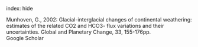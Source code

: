 index: hide

<div class="Citation">

  <div class="Citation-body">
    <div class="Citation-text">Munhoven, G., 2002: Glacial-interglacial changes of continental weathering: estimates of the related CO2 and HCO3- flux variations and their uncertainties. <span class="Article-journal">Global and Planetary Change, </span><span class="Article-volume">33, </span>155-176pp.</div>
    <div class="Citation-links">
      <div class="CitationLink" data-href="https://scholar.google.com/scholar?q=Glacial-interglacial+changes+of+continental+weathering%3A+estimates+of+the+related+CO2+and+HCO3-+flux+variations+and+their+uncertainties">
        <div class="CitationLink-icon CitationLink-Scholar"></div>
        <div class="CitationLink-text">Google Scholar</div>
      </div>
    </div>
  </div>
</div>


<div class="Citation-copy">

</div>